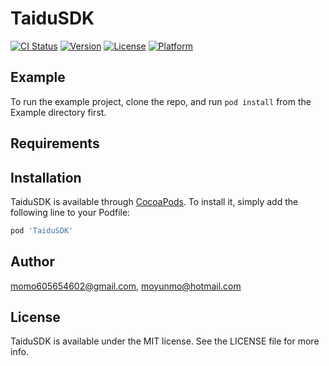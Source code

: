 # TaiduSDK

[![CI Status](http://img.shields.io/travis/momo605654602@gmail.com/TaiduSDK.svg?style=flat)](https://travis-ci.org/momo605654602@gmail.com/TaiduSDK)
[![Version](https://img.shields.io/cocoapods/v/TaiduSDK.svg?style=flat)](http://cocoapods.org/pods/TaiduSDK)
[![License](https://img.shields.io/cocoapods/l/TaiduSDK.svg?style=flat)](http://cocoapods.org/pods/TaiduSDK)
[![Platform](https://img.shields.io/cocoapods/p/TaiduSDK.svg?style=flat)](http://cocoapods.org/pods/TaiduSDK)

## Example

To run the example project, clone the repo, and run `pod install` from the Example directory first.

## Requirements

## Installation

TaiduSDK is available through [CocoaPods](http://cocoapods.org). To install
it, simply add the following line to your Podfile:

```ruby
pod 'TaiduSDK'
```

## Author

momo605654602@gmail.com, moyunmo@hotmail.com

## License

TaiduSDK is available under the MIT license. See the LICENSE file for more info.
